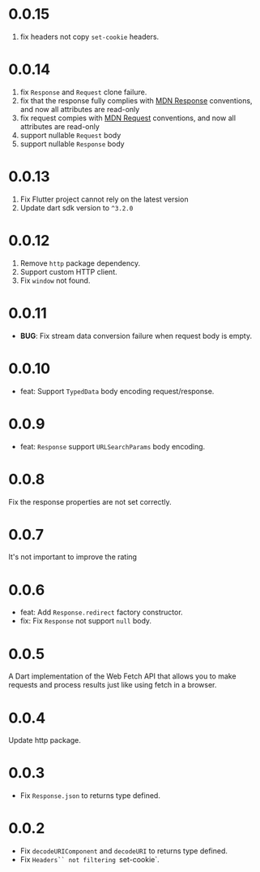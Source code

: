 # 0.0.15

1. fix headers not copy `set-cookie` headers.

# 0.0.14

1. fix `Response` and `Request` clone failure.
2. fix that the response fully complies with [MDN Response](https://developer.mozilla.org/zh-CN/docs/Web/API/Response) conventions, and now all attributes are read-only
3. fix request compies with [MDN Request](https://developer.mozilla.org/zh-CN/docs/Web/API/Request) conventions, and now all attributes are read-only
4. support nullable `Request` body
5. support nullable `Response` body

# 0.0.13

1. Fix Flutter project cannot rely on the latest version
2. Update dart sdk version to `^3.2.0`

# 0.0.12

1. Remove `http` package dependency.
2. Support custom HTTP client.
3. Fix `window` not found.

# 0.0.11

- **BUG**: Fix stream data conversion failure when request body is empty.

# 0.0.10

- feat: Support `TypedData` body encoding request/response.

# 0.0.9

- feat: `Response` support `URLSearchParams` body encoding.

# 0.0.8

Fix the response properties are not set correctly.

# 0.0.7

It's not important to improve the rating

# 0.0.6

- feat: Add `Response.redirect` factory constructor.
- fix: Fix `Response` not support `null` body.

# 0.0.5

A Dart implementation of the Web Fetch API that allows you to make requests and process results just like using fetch in a browser.

# 0.0.4

Update http package.

# 0.0.3

- Fix `Response.json` to returns type defined.

# 0.0.2

- Fix `decodeURIComponent` and `decodeURI` to returns type defined.
- Fix ` Headers`` not filtering  `set-cookie`.
